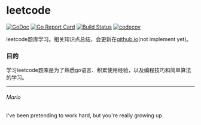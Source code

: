 # leetcode  
[![GoDoc](https://godoc.org/github.com/mats9693/leetcode?status.svg)](https://godoc.org/github.com/mats9693/leetcode)
[![Go Report Card](https://goreportcard.com/badge/github.com/mats9693/leetcode)](https://goreportcard.com/report/github.com/mats9693/leetcode)
[![Build Status](https://travis-ci.org/mats9693/leetcode.svg?branch=master)](https://travis-ci.org/mats9693/leetcode)
[![codecov](https://codecov.io/gh/mats9693/leetcode/branch/master/graph/badge.svg)](https://codecov.io/gh/mats9693/leetcode)

leetcode题库学习。相关知识点总结，会更新在[github.io]()(not implement yet)。
### 目的
学习leetcode题库是为了熟悉go语言、积累使用经验，以及编程技巧和简单算法的学习。  

---
###### Mario
I've been pretending to work hard, but you're really growing up.
